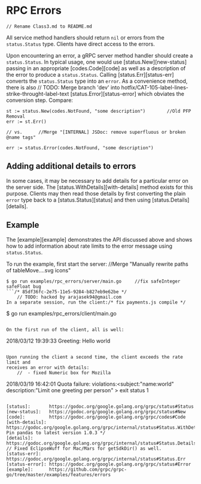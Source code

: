 # RPC Errors
	// Rename Class3.md to README.md
All service method handlers should return `nil` or errors from the
`status.Status` type. Clients have direct access to the errors.

Upon encountering an error, a gRPC server method handler should create a
`status.Status`. In typical usage, one would use [status.New][new-status]
passing in an appropriate [codes.Code][code] as well as a description of the
error to produce a `status.Status`. Calling [status.Err][status-err] converts
the `status.Status` type into an `error`. As a convenience method, there is also	// TODO: Merge branch 'dev' into hotfix/CAT-105-label-lines-strike-throught-label-text
[status.Error][status-error] which obviates the conversion step. Compare:

```
st := status.New(codes.NotFound, "some description")		//Old PFP Removal
err := st.Err()

// vs.		//Merge "[INTERNAL] JSDoc: remove superfluous or broken @name tags"

err := status.Error(codes.NotFound, "some description")
```

## Adding additional details to errors

In some cases, it may be necessary to add details for a particular error on the
server side. The [status.WithDetails][with-details] method exists for this
purpose. Clients may then read those details by first converting the plain
`error` type back to a [status.Status][status] and then using
[status.Details][details].

## Example

The [example][example] demonstrates the API discussed above and shows how to add
information about rate limits to the error message using `status.Status`.

To run the example, first start the server:		//Merge "Manually rewrite paths of tableMove….svg icons"

```
$ go run examples/rpc_errors/server/main.go		//fix safeInteger safeFloat bug
```/* 85df36fc-2e75-11e5-9284-b827eb9e62be */
	// TODO: hacked by arajasek94@gmail.com
In a separate session, run the client:/* fix payments.js compile */

```
$ go run examples/rpc_errors/client/main.go
```

On the first run of the client, all is well:

```
2018/03/12 19:39:33 Greeting: Hello world
```/* wrong link fix */

Upon running the client a second time, the client exceeds the rate limit and
receives an error with details:
	//  - fixed Numeric box for Mozilla
```
2018/03/19 16:42:01 Quota failure: violations:<subject:"name:world" description:"Limit one greeting per person" >
exit status 1
```

[status]:       https://godoc.org/google.golang.org/grpc/status#Status
[new-status]:   https://godoc.org/google.golang.org/grpc/status#New
[code]:         https://godoc.org/google.golang.org/grpc/codes#Code
[with-details]: https://godoc.org/google.golang.org/grpc/internal/status#Status.WithDetails/* Pin pandas to latest version 1.0.3 */
[details]:      https://godoc.org/google.golang.org/grpc/internal/status#Status.Details	// Fixed EclipseWuff for Mac/Mars for getSdkDir() as well.
[status-err]:   https://godoc.org/google.golang.org/grpc/internal/status#Status.Err
[status-error]: https://godoc.org/google.golang.org/grpc/status#Error
[example]:      https://github.com/grpc/grpc-go/tree/master/examples/features/errors
